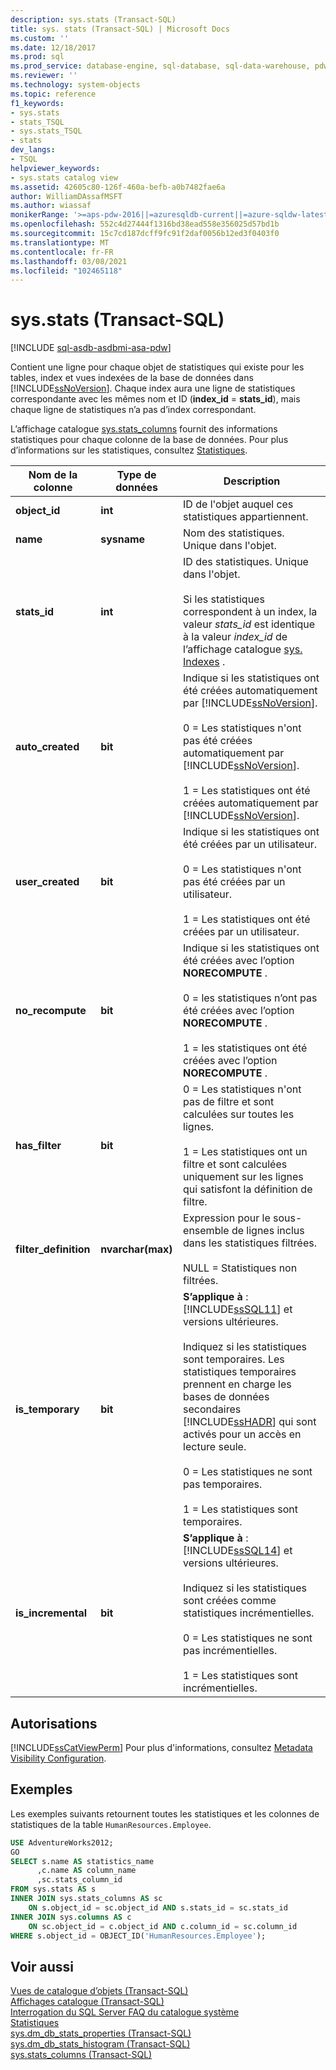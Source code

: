 ```yaml
---
description: sys.stats (Transact-SQL)
title: sys. stats (Transact-SQL) | Microsoft Docs
ms.custom: ''
ms.date: 12/18/2017
ms.prod: sql
ms.prod_service: database-engine, sql-database, sql-data-warehouse, pdw
ms.reviewer: ''
ms.technology: system-objects
ms.topic: reference
f1_keywords:
- sys.stats
- stats_TSQL
- sys.stats_TSQL
- stats
dev_langs:
- TSQL
helpviewer_keywords:
- sys.stats catalog view
ms.assetid: 42605c80-126f-460a-befb-a0b7482fae6a
author: WilliamDAssafMSFT
ms.author: wiassaf
monikerRange: '>=aps-pdw-2016||=azuresqldb-current||=azure-sqldw-latest||>=sql-server-2016||>=sql-server-linux-2017||=azuresqldb-mi-current'
ms.openlocfilehash: 552c4d27444f1316bd38ead558e356025d57bd1b
ms.sourcegitcommit: 15c7cd187dcff9fc91f2daf0056b12ed3f0403f0
ms.translationtype: MT
ms.contentlocale: fr-FR
ms.lasthandoff: 03/08/2021
ms.locfileid: "102465118"
---
```

# <a name="sysstats-transact-sql"></a>sys.stats (Transact-SQL)
[!INCLUDE [sql-asdb-asdbmi-asa-pdw](../../includes/applies-to-version/sql-asdb-asdbmi-asa-pdw.md)]

  Contient une ligne pour chaque objet de statistiques qui existe pour les tables, index et vues indexées de la base de données dans [!INCLUDE[ssNoVersion](../../includes/ssnoversion-md.md)]. Chaque index aura une ligne de statistiques correspondante avec les mêmes nom et ID (**index_id**  =  **stats_id**), mais chaque ligne de statistiques n’a pas d’index correspondant.  
  
 L’affichage catalogue [sys.stats_columns](../../relational-databases/system-catalog-views/sys-stats-columns-transact-sql.md) fournit des informations statistiques pour chaque colonne de la base de données. Pour plus d’informations sur les statistiques, consultez [Statistiques](../../relational-databases/statistics/statistics.md).  
  
|Nom de la colonne|Type de données|Description|  
|-----------------|---------------|-----------------|  
|**object_id**|**int**|ID de l'objet auquel ces statistiques appartiennent.|  
|**name**|**sysname**|Nom des statistiques. Unique dans l'objet.|  
|**stats_id**|**int**|ID des statistiques. Unique dans l'objet.<br /><br />Si les statistiques correspondent à un index, la valeur *stats_id* est identique à la valeur *index_id* de l’affichage catalogue [sys. Indexes](../../relational-databases/system-catalog-views/sys-indexes-transact-sql.md) .|  
|**auto_created**|**bit**|Indique si les statistiques ont été créées automatiquement par [!INCLUDE[ssNoVersion](../../includes/ssnoversion-md.md)].<br /><br /> 0 = Les statistiques n'ont pas été créées automatiquement par [!INCLUDE[ssNoVersion](../../includes/ssnoversion-md.md)].<br /><br /> 1 = Les statistiques ont été créées automatiquement par [!INCLUDE[ssNoVersion](../../includes/ssnoversion-md.md)].|  
|**user_created**|**bit**|Indique si les statistiques ont été créées par un utilisateur.<br /><br /> 0 = Les statistiques n'ont pas été créées par un utilisateur.<br /><br /> 1 = Les statistiques ont été créées par un utilisateur.|  
|**no_recompute**|**bit**|Indique si les statistiques ont été créées avec l’option **NORECOMPUTE** .<br /><br /> 0 = les statistiques n’ont pas été créées avec l’option **NORECOMPUTE** .<br /><br /> 1 = les statistiques ont été créées avec l’option **NORECOMPUTE** .|  
|**has_filter**|**bit**|0 = Les statistiques n'ont pas de filtre et sont calculées sur toutes les lignes.<br /><br /> 1 = Les statistiques ont un filtre et sont calculées uniquement sur les lignes qui satisfont la définition de filtre.|  
|**filter_definition**|**nvarchar(max)**|Expression pour le sous-ensemble de lignes inclus dans les statistiques filtrées.<br /><br /> NULL = Statistiques non filtrées.|  
|**is_temporary**|**bit**|**S’applique à** : [!INCLUDE[ssSQL11](../../includes/sssql11-md.md)] et versions ultérieures.<br /><br /> Indiquez si les statistiques sont temporaires. Les statistiques temporaires prennent en charge les bases de données secondaires [!INCLUDE[ssHADR](../../includes/sshadr-md.md)] qui sont activés pour un accès en lecture seule.<br /><br /> 0 = Les statistiques ne sont pas temporaires.<br /><br /> 1 = Les statistiques sont temporaires.|  
|**is_incremental**|**bit**|**S’applique à** : [!INCLUDE[ssSQL14](../../includes/sssql14-md.md)] et versions ultérieures.<br /><br /> Indiquez si les statistiques sont créées comme statistiques incrémentielles.<br /><br /> 0 = Les statistiques ne sont pas incrémentielles.<br /><br /> 1 = Les statistiques sont incrémentielles.|  
  
## <a name="permissions"></a>Autorisations  
 [!INCLUDE[ssCatViewPerm](../../includes/sscatviewperm-md.md)] Pour plus d'informations, consultez [Metadata Visibility Configuration](../../relational-databases/security/metadata-visibility-configuration.md).  
  
## <a name="examples"></a>Exemples  
 Les exemples suivants retournent toutes les statistiques et les colonnes de statistiques de la table `HumanResources.Employee`.  
  
```sql  
USE AdventureWorks2012;  
GO  
SELECT s.name AS statistics_name  
      ,c.name AS column_name  
      ,sc.stats_column_id  
FROM sys.stats AS s  
INNER JOIN sys.stats_columns AS sc   
    ON s.object_id = sc.object_id AND s.stats_id = sc.stats_id  
INNER JOIN sys.columns AS c   
    ON sc.object_id = c.object_id AND c.column_id = sc.column_id  
WHERE s.object_id = OBJECT_ID('HumanResources.Employee');  
```  
  
## <a name="see-also"></a>Voir aussi  
 [Vues de catalogue d’objets &#40;Transact-SQL&#41;](../../relational-databases/system-catalog-views/object-catalog-views-transact-sql.md)   
 [Affichages catalogue &#40;Transact-SQL&#41;](../../relational-databases/system-catalog-views/catalog-views-transact-sql.md)   
 [Interrogation du SQL Server FAQ du catalogue système](../../relational-databases/system-catalog-views/querying-the-sql-server-system-catalog-faq.yml)   
 [Statistiques](../../relational-databases/statistics/statistics.md)    
 [sys.dm_db_stats_properties &#40;Transact-SQL&#41;](../../relational-databases/system-dynamic-management-views/sys-dm-db-stats-properties-transact-sql.md)   
 [sys.dm_db_stats_histogram &#40;Transact-SQL&#41;](../../relational-databases/system-dynamic-management-views/sys-dm-db-stats-histogram-transact-sql.md)   
 [sys.stats_columns &#40;Transact-SQL&#41;](../../relational-databases/system-catalog-views/sys-stats-columns-transact-sql.md)
 

 

